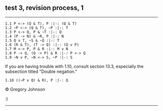 ## test 3, revision process, 1

---


~~~{.ProofChecker .JohnsonSL options="fonts tabindent render" guides="fitch" points="10" late-credit="10"}
1.1 P <-> (Q & T), P :|-: (Q & T)
1.2 ~P <-> (Q & T), ~P :|-: T
1.3 P <-> Q, P & ~T :|-: Q
1.4 (P -> N) & ~R, P :|-: N
1.5 Q v T, ~S & ~Q :|-: T
1.6 (R & T), (T -> Q) :|-: (Q v P)
1.7 M <-> P, P & R :|-: M v N
1.8 P -> Q, (Q -> P) & R :|-: P <-> Q
1.9 ~N v P, ~N <-> S, ~P :|-: S
~~~

If you are having trouble with 1.10, consult section 13.3, especially the subsection titled "Double negation."

~~~{.ProofChecker .JohnsonSL options="fonts tabindent render" guides="fitch" points="10" late-credit="10"}
1.10 ((~P v Q) & R), P :|-: Q
~~~

<p>&copy; <script>document.write(new Date().getFullYear())</script> Gregory Johnson</p>

:)

---


